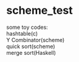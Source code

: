 # scheme_test
some toy codes:  
hashtable(c)  
Y Combinator(scheme)  
quick sort(scheme)  
merge sort(Haskell)
